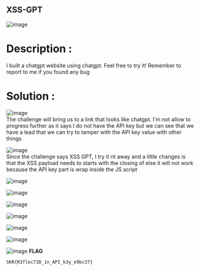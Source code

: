 ## XSS-GPT
![image](https://github.com/user-attachments/assets/8479e899-7598-44fc-b4e0-c80bac8e3c72)

# Description :
I built a chatgpt website using chatgpt. Feel free to try it! Remember to report to me if you found any bug

# Solution :

![image](https://github.com/user-attachments/assets/cd35f7db-48be-43b8-853f-879741ba8250) <br>
The challenge will bring us to a link that looks like chatgpt. I'm not allow to progress further as it says I do not have the API key but we can see that we have a lead that we can 
try to tamper with the API key value with other things

![image](https://github.com/user-attachments/assets/cc0c29db-0c5c-4645-bf5b-f5ed15d8480d) <br>
Since the challenge says XSS GPT, I try it rit away and a little changes is that the XSS payload needs to starts with the closing of </script> else it will not work because the API key part is wrap inside the JS script

![image](https://github.com/user-attachments/assets/08b40eda-e0a7-4b3d-9e32-d0166ff15083)


![image](https://github.com/user-attachments/assets/ce4526ba-a301-4ddc-900a-4b3a7e797624)


![image](https://github.com/user-attachments/assets/ca3034f4-b787-4524-9719-41c0d465c2fc)


![image](https://github.com/user-attachments/assets/66d95877-39ac-4c11-9f66-31f81b186f6d)


![image](https://github.com/user-attachments/assets/36963aa9-c499-49ef-b70f-9a50613182ea)


![image](https://github.com/user-attachments/assets/a1e70c8a-812d-482c-8ecf-d31576d5c866)


![image](https://github.com/user-attachments/assets/ef6afacc-a7d0-4610-945d-70113e584f18)
**FLAG**
```
SKR{R3flec73D_1n_API_k3y_e9bc37}
```
